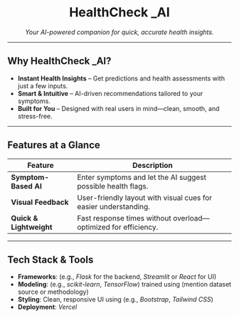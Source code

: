 <h1 align="center">HealthCheck _AI</h1>
<p align="center"><em>Your AI-powered companion for quick, accurate health insights.</em></p>

---

##  Why HealthCheck _AI?

-  **Instant Health Insights** – Get predictions and health assessments with just a few inputs.
-  **Smart & Intuitive** – AI-driven recommendations tailored to your symptoms.
-  **Built for You** – Designed with real users in mind—clean, smooth, and stress-free.

---

##  Features at a Glance

|  Feature             |  Description                                             |
|------------------------|-------------------------------------------------------------|
| **Symptom-Based AI**   | Enter symptoms and let the AI suggest possible health flags. |
| **Visual Feedback**    | User-friendly layout with visual cues for easier understanding. |
| **Quick & Lightweight**| Fast response times without overload—optimized for efficiency. |

---

##  Tech Stack & Tools

- **Frameworks**: (e.g., *Flask* for the backend, *Streamlit* or *React* for UI)
- **Modeling**: (e.g., *scikit-learn*, *TensorFlow*) trained using (mention dataset source or methodology)
- **Styling**: Clean, responsive UI using (e.g., *Bootstrap*, *Tailwind CSS*)
- **Deployment**:  *Vercel*


